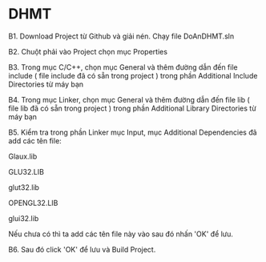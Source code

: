 # DHMT
B1. Download Project từ Github và giải nén. Chạy file DoAnDHMT.sln

B2. Chuột phải vào Project chọn mục Properties

B3. Trong mục C/C++, chọn mục General và thêm đường dẫn đến file include ( file include đã có sẵn trong project ) trong phần Additional Include Directories từ máy bạn

B4. Trong mục Linker, chọn mục General và thêm đường dẫn đến file lib ( file lib đã có sẵn trong project ) trong phần Additional Library Directories từ máy bạn

B5. Kiểm tra trong phần Linker mục Input, mục Additional Dependencies đã add các tên file:

Glaux.lib

GLU32.LIB

glut32.lib

OPENGL32.LIB

glui32.lib

Nếu chưa có thì ta add các tên file này vào sau đó nhấn 'OK' để lưu.

B6. Sau đó click 'OK' để lưu và Build Project.

